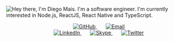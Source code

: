 ![Hey there, I'm Diego Mais. I'm a software engineer. I'm currently interested in Node.js, ReactJS, React Native and TypeScript.](https://github.com/diegomais/diegomais/raw/master/bio.gif)

<p align="center">
  <a href="https://github.com/diegomais">
    <img src="https://img.shields.io/badge/GitHub-diegomais-RGB(24%2C23%2C23)?logo=github&style=for-the-badge" alt="GitHub">
  </a>
  &nbsp;&nbsp;&nbsp;&nbsp;&nbsp;
  <a href="mailto:diegomais.dev@gmail.com">
    <img src="https://img.shields.io/badge/Email-diegomais.dev%40gmail.com-RGB(209%2C72%2C54)?logo=gmail&style=for-the-badge" alt="Email">
  </a>
  </br>
  <a href="https://www.linkedin.com/in/diegomais">
    <img src="https://img.shields.io/badge/LinkedIn-diegomais-RGB(14%2C118%2C168)?logo=linkedin&style=for-the-badge" alt="LinkedIn">
  </a>
  &nbsp;&nbsp;&nbsp;&nbsp;&nbsp;
  <a href="skype:diego_mais?chat">
    <img src="https://img.shields.io/badge/Skype-diego__mais-RGB(0%2C175%2C240)?logo=skype&style=for-the-badge" alt="Skype">
  </a>
  &nbsp;&nbsp;&nbsp;&nbsp;&nbsp;
  <a href="https://twitter.com/diegomais">
    <img src="https://img.shields.io/badge/Twitter-%40diegomais-RGB(29%2C161%2C242)?logo=twitter&style=for-the-badge" alt="Twitter">
  </a>
</p>

<!--
**diegomais/diegomais** is a ✨ _special_ ✨ repository because its `README.md` (this file) appears on your GitHub profile.

Here are some ideas to get you started:

- 🔭 I’m currently working on ...
- 🌱 I’m currently learning ...
- 👯 I’m looking to collaborate on ...
- 🤔 I’m looking for help with ...
- 💬 Ask me about ...
- 📫 How to reach me: ...
- 😄 Pronouns: ...
- ⚡ Fun fact: ...
  -->

